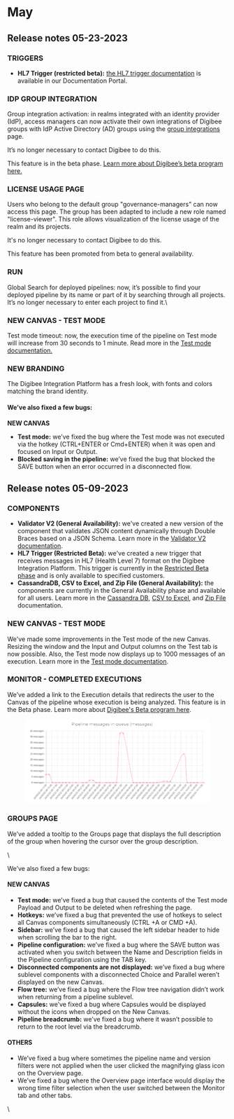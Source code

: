 # May

## Release notes 05-23-2023

### TRIGGERS

* **HL7 Trigger (restricted beta):** [the HL7 trigger documentation](https://docs.digibee.com/documentation/components/industry-solutions/hl7-trigger-restricted-beta) is available in our Documentation Portal.

### IDP GROUP INTEGRATION

Group integration activation: in realms integrated with an identity provider (IdP), access managers can now activate their own integrations of Digibee groups with IdP Active Directory (AD) groups using the [group integrations](https://docs.digibee.com/documentation/administration/identity-provider-integration/integration-of-idp-groups-with-digibee-groups) page.

It’s no longer necessary to contact Digibee to do this.

This feature is in the beta phase. [Learn more about Digibee’s beta program here.](https://docs.digibee.com/documentation/general/beta-program)



### LICENSE USAGE PAGE

Users who belong to the default group "governance-managers" can now access this page. The group has been adapted to include a new role named "license-viewer". This role allows visualization of the license usage of the realm and its projects.

It's no longer necessary to contact Digibee to do this.

This feature has been promoted from beta to general availability.

### &#x20; RUN

Global Search for deployed pipelines: now, it’s possible to find your deployed pipeline by its name or part of it by searching through all projects. It’s no longer necessary to enter each project to find it.\


### NEW CANVAS - TEST MODE

Test mode timeout: now, the execution time of the pipeline on Test mode will increase from 30 seconds to 1 minute. Read more in the [Test mode documentation.](../../build/canvas/execution-panel.md)



### NEW BRANDING

The Digibee Integration Platform has a fresh look, with fonts and colors matching the brand identity.





#### We’ve also fixed a few bugs:  

**NEW CANVAS**

* **Test mode:** we’ve fixed the bug where the Test mode was not executed via the hotkey (CTRL+ENTER or Cmd+ENTER) when it was open and focused on Input or Output.
* **Blocked saving in the pipeline:** we’ve fixed the bug that blocked the SAVE button when an error occurred in a disconnected flow.





## Release notes 05-09-2023

### COMPONENTS <a href="#undefined" id="undefined"></a>

* **Validator V2 (General Availability):** we've created a new version of the component that validates JSON content dynamically through Double Braces based on a JSON Schema. Learn more in the [Validator V2 documentation](https://docs.digibee.com/documentation/components/tools/validator-v2).
* **HL7 Trigger (Restricted Beta):** we've created a new trigger that receives messages in HL7 (Health Level 7) format on the Digibee Integration Platform. This trigger is currently in the [Restricted Beta phase](https://docs.digibee.com/documentation/general/beta-program#h\_2db7b9ae33) and is only available to specified customers.
* **CassandraDB, CSV to Excel, and Zip File (General Availability):** the components are currently in the General Availability phase and available for all users. Learn more in the [Cassandra DB](https://docs.digibee.com/documentation/components/structured-data/cassandra-db), [CSV to Excel](https://docs.digibee.com/documentation/components/files/csv-to-excel), and [Zip File](https://docs.digibee.com/documentation/components/files/zip-file) documentation.



### NEW CANVAS - TEST MODE

We've made some improvements in the Test mode of the new Canvas. Resizing the window and the Input and Output columns on the Test tab is now possible. Also, the Test mode now displays up to 1000 messages of an execution. Learn more in the [Test mode documentation](../../build/canvas/execution-panel.md).



### MONITOR - COMPLETED EXECUTIONS

We’ve added a link to the Execution details that redirects the user to the Canvas of the pipeline whose execution is being analyzed. This feature is in the Beta phase. Learn more about [Digibee's Beta program here](https://docs.digibee.com/documentation/general/beta-program).

<figure><img src="../../.gitbook/assets/image (18).png" alt=""><figcaption></figcaption></figure>

### GROUPS PAGE

We’ve added a tooltip to the Groups page that displays the full description of the group when hovering the cursor over the group description.

\


We’ve also fixed a few bugs:

#### NEW CANVAS

* **Test mode:** we’ve fixed a bug that caused the contents of the Test mode Payload and Output to be deleted when refreshing the page.
* **Hotkeys:** we’ve fixed a bug that prevented the use of hotkeys to select all Canvas components simultaneously (CTRL +A or CMD +A).
* **Sidebar:** we’ve fixed a bug that caused the left sidebar header to hide when scrolling the bar to the right.
* **Pipeline configuration:** we’ve fixed a bug where the SAVE button was activated when you switch between the Name and Description fields in the Pipeline configuration using the TAB key.
* **Disconnected components are not displayed:** we’ve fixed a bug where sublevel components with a disconnected Choice and Parallel weren’t displayed on the new Canvas.
* **Flow tree:** we’ve fixed a bug where the Flow tree navigation didn’t work when returning from a pipeline sublevel.
* **Capsules:** we’ve fixed a bug where Capsules would be displayed without the icons when dropped on the New Canvas.
* **Pipeline breadcrumb:** we’ve fixed a bug where it wasn’t possible to return to the root level via the breadcrumb.

#### OTHERS

* We’ve fixed a bug where sometimes the pipeline name and version filters were not applied when the user clicked the magnifying glass icon on the Overview page.
* We’ve fixed a bug where the Overview page interface would display the wrong time filter selection when the user switched between the Monitor tab and other tabs.



\
